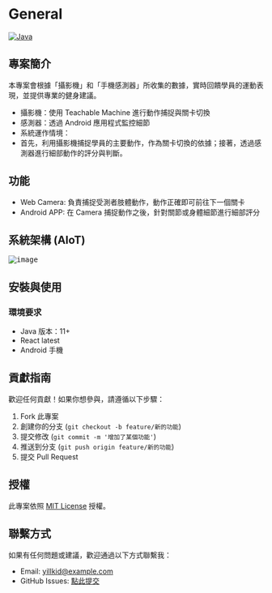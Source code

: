 # General

[![Java](https://img.shields.io/badge/language-Java-brightgreen)](https://www.oracle.com/java/)

## 專案簡介

本專案會根據「攝影機」和「手機感測器」所收集的數據，實時回饋學員的運動表現，並提供專業的健身建議。
- 攝影機：使用 Teachable Machine 進行動作捕捉與關卡切換
- 感測器：透過 Android 應用程式監控細節
- 系統運作情境：
- 首先，利用攝影機捕捉學員的主要動作，作為關卡切換的依據；接著，透過感測器進行細部動作的評分與判斷。

## 功能

- Web Camera: 負責捕捉受測者肢體動作，動作正確即可前往下一個關卡
- Android APP: 在 Camera 捕捉動作之後，針對關節或身體細節進行細部評分


## 系統架構 (AIoT)
<kbd>![image](https://github.com/user-attachments/assets/3ba0ad99-bea0-49e2-be56-f13eac5172da)</kbd>


## 安裝與使用

### 環境要求
- Java 版本：11+
- React latest
- Android 手機

## 貢獻指南

歡迎任何貢獻！如果你想參與，請遵循以下步驟：

1. Fork 此專案
2. 創建你的分支 (`git checkout -b feature/新的功能`)
3. 提交修改 (`git commit -m '增加了某個功能'`)
4. 推送到分支 (`git push origin feature/新的功能`)
5. 提交 Pull Request

## 授權

此專案依照 [MIT License](LICENSE) 授權。

## 聯繫方式

如果有任何問題或建議，歡迎通過以下方式聯繫我：

- Email: yillkid@example.com
- GitHub Issues: [點此提交](https://github.com/FitAI-Coach/genera/issues)
